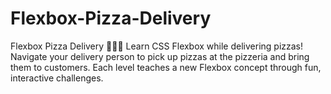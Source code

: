 # Flexbox-Pizza-Delivery
Flexbox Pizza Delivery 🍕🚴‍♂️ Learn CSS Flexbox while delivering pizzas! Navigate your delivery person to pick up pizzas at the pizzeria and bring them to customers. Each level teaches a new Flexbox concept through fun, interactive challenges.
